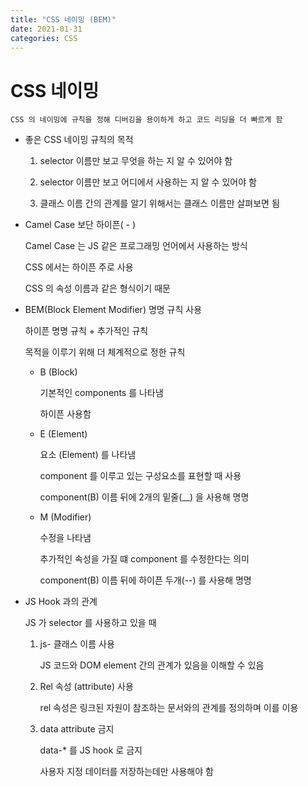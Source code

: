 ```yaml
---
title: "CSS 네이밍 (BEM)"
date: 2021-01-31
categories: CSS
---
```


# CSS 네이밍

    CSS 의 네이밍에 규칙을 정해 디버깅을 용이하게 하고 코드 리딩을 더 빠르게 함

- 좋은 CSS 네이밍 규칙의 목적

  1. selector 이름만 보고 무엇을 하는 지 알 수 있어야 함

  2. selector 이름만 보고 어디에서 사용하는 지 알 수 있어야 함

  3. 클래스 이름 간의 관계를 알기 위해서는 클래스 이름만 살펴보면 됨

- Camel Case 보단 하이픈( - )

  Camel Case 는 JS 같은 프로그래밍 언어에서 사용하는 방식

  CSS 에서는 하이픈 주로 사용

  CSS 의 속성 이름과 같은 형식이기 때문

- BEM(Block Element Modifier) 명명 규칙 사용

  하이픈 명명 규칙 + 추가적인 규칙

  목적을 이루기 위해 더 체계적으로 정한 규칙

  - B (Block)

    기본적인 components 를 나타냄

    하이픈 사용함

  - E (Element)

    요소 (Element) 를 나타냄

    component 를 이루고 있는 구성요소를 표현할 때 사용

    component(B) 이름 뒤에 2개의 밑줄(\_\_) 을 사용해 명명

  - M (Modifier)

    수정을 나타냄

    추가적인 속성을 가질 떄 component 를 수정한다는 의미

    component(B) 이름 뒤에 하이픈 두개(--) 를 사용해 명명

- JS Hook 과의 관계

  JS 가 selector 를 사용하고 있을 때

  1. js- 클래스 이름 사용

     JS 코드와 DOM element 간의 관계가 있음을 이해할 수 있음

  2. Rel 속성 (attribute) 사용

     rel 속성은 링크된 자원이 참조하는 문서와의 관계를 정의하며 이를 이용

  3. data attribute 금지

     data-\* 를 JS hook 로 금지

     사용자 지정 데이터를 저장하는데만 사용해야 함
